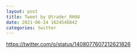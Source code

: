 ```yaml
--- 
layout: post 
title: Tweet by @trader_RH94 
date: 2021-06-24 1624546842 
categories: twitter 
--- 
```

https://twitter.com/o/status/1408077607212621826